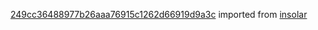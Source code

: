 [249cc36488977b26aaa76915c1262d66919d9a3c](https://github.com/insolar/insolar/commit/249cc36488977b26aaa76915c1262d66919d9a3c) imported from [insolar](https://github.com/insolar/insolar)
